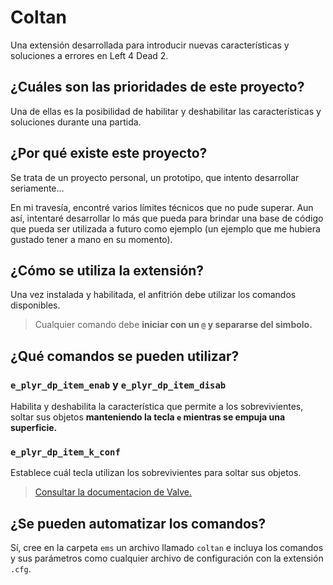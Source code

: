 # Coltan

Una extensión desarrollada para introducir nuevas características y soluciones a errores en Left 4 Dead 2.

## ¿Cuáles son las prioridades de este proyecto?

Una de ellas es la posibilidad de habilitar y deshabilitar las características y soluciones durante una partida.

## ¿Por qué existe este proyecto?

Se trata de un proyecto personal, un prototipo, que intento desarrollar seriamente…

En mi travesía, encontré varios límites técnicos que no pude superar. Aun así, intentaré desarrollar lo más que pueda para brindar una base de código que pueda ser utilizada a futuro como ejemplo (un ejemplo que me hubiera gustado tener a mano en su momento).

## ¿Cómo se utiliza la extensión?

Una vez instalada y habilitada, el anfitrión debe utilizar los comandos disponibles.

> Cualquier comando debe **iniciar con un `@` y separarse del simbolo.**

## ¿Qué comandos se pueden utilizar?

### `e_plyr_dp_item_enab` y `e_plyr_dp_item_disab`

Habilita y deshabilita la característica que permite a los sobrevivientes, soltar sus objetos **manteniendo la tecla `e` mientras se empuja una superficie.**

### `e_plyr_dp_item_k_conf`

Establece cuál tecla utilizan los sobrevivientes para soltar sus objetos.

> [Consultar la documentacion de Valve.](https://developer.valvesoftware.com/wiki/Left_4_Dead_2/Scripting/Script_Functions#CTerrorPlayer)

## ¿Se pueden automatizar los comandos?

Sí, cree en la carpeta `ems` un archivo llamado `coltan` e incluya los comandos y sus parámetros como cualquier archivo de configuración con la extensión `.cfg`.
